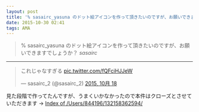 ```yaml
---
layout: post
title: '% sasairc_yasuna のドット絵アイコンを作って頂きたいのですが、お願いできますでしょうか？'
date: 2015-10-30 02:41
tags: AMA
---
```


> % sasairc_yasuna のドット絵アイコンを作って頂きたいのですが、お願いできますでしょうか？
<cite>sasairc</cite>

---

<blockquote class="twitter-tweet tw-align-center" data-cards="hidden" lang="ja"><p lang="ja" dir="ltr">これじゃなすぎる <a href="http://t.co/fQFciHJJeW">pic.twitter.com/fQFciHJJeW</a></p>&mdash; sasairc_2 (@sasairc_2) <a href="https://twitter.com/sasairc_2/status/655795128762658816">2015, 10月 18</a></blockquote>
<script async src="//platform.twitter.com/widgets.js" charset="utf-8"></script>

見た段階で作ってたんですが、うまくいかなかったので本件はクローズとさせていただきます
→ [Index of /Users/844196/132158362594/](http://file.844196.com/post/132158362594)
